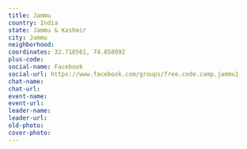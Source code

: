 ```yaml
---
title: Jammu
country: India
state: Jammu & Kashmir
city: Jammu
neighborhood: 
coordinates: 32.718561, 74.858092
plus-code:
social-name: Facebook
social-url: https://www.facebook.com/groups/free.code.camp.jammu1
chat-name:
chat-url:
event-name:
event-url:
leader-name:
leader-url:
old-photo: 
cover-photo:
---
```


